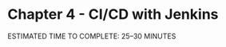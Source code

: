 # Chapter 4 - CI/CD with Jenkins

<div class="time-pill">ESTIMATED TIME TO COMPLETE: 25–30 MINUTES</div>